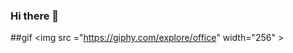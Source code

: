 ### Hi there 👋

<!--
**emreyilmaz42/emreyilmaz42** is a ✨ _special_ ✨ repository because its `README.md` (this file) appears on your GitHub profile.

Here are some ideas to get you started:

- 🔭 I’m currently working on ...
- 🌱 I’m currently learning C
- 👯 I’m looking to collaborate on ...
- 🤔 I’m looking for help with ...
- 💬 Ask me about ...
- 📫 How to reach me: emreeyilmaz567@gmail.com
- 😄 Pronouns: ...
- ⚡ Fun fact: ...
-->
##gif 
<img src ="https://giphy.com/explore/office" width="256" \>
